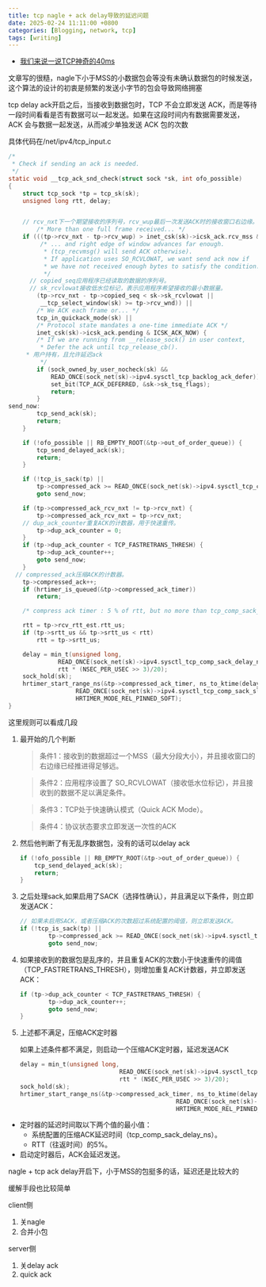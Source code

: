 ```yaml
---
title: tcp nagle + ack delay导致的延迟问题
date: 2025-02-24 11:11:00 +0800
categories: [Blogging, network, tcp]
tags: [writing]
---
```


+ [我们来说一说TCP神奇的40ms](https://zhuanlan.zhihu.com/p/53169705)

文章写的很糙，nagle下小于MSS的小数据包会等没有未确认数据包的时候发送，这个算法的设计的初衷是频繁的发送小字节的包会导致网络拥塞

tcp delay ack开启之后，当接收到数据包时，TCP 不会立即发送 ACK，而是等待一段时间看看是否有数据可以一起发送。如果在这段时间内有数据需要发送，ACK 会与数据一起发送，从而减少单独发送 ACK 包的次数

具体代码在/net/ipv4/tcp_input.c

```c
/*
 * Check if sending an ack is needed.
 */
static void __tcp_ack_snd_check(struct sock *sk, int ofo_possible)
{
	struct tcp_sock *tp = tcp_sk(sk);
	unsigned long rtt, delay;


    // rcv_nxt下一个期望接收的序列号，rcv_wup最后一次发送ACK时的接收窗口右边缘。
	    /* More than one full frame received... */
	if (((tp->rcv_nxt - tp->rcv_wup) > inet_csk(sk)->icsk_ack.rcv_mss &&
	     /* ... and right edge of window advances far enough.
	      * (tcp_recvmsg() will send ACK otherwise).
	      * If application uses SO_RCVLOWAT, we want send ack now if
	      * we have not received enough bytes to satisfy the condition.
	      */
      // copied_seq应用程序已经读取的数据的序列号。
      // sk_rcvlowat接收低水位标记，表示应用程序希望接收的最小数据量。
	    (tp->rcv_nxt - tp->copied_seq < sk->sk_rcvlowat ||
	     __tcp_select_window(sk) >= tp->rcv_wnd)) ||
	    /* We ACK each frame or... */
	    tcp_in_quickack_mode(sk) ||
	    /* Protocol state mandates a one-time immediate ACK */
	    inet_csk(sk)->icsk_ack.pending & ICSK_ACK_NOW) {
		/* If we are running from __release_sock() in user context,
		 * Defer the ack until tcp_release_cb().
     * 用户持有，且允许延迟ack
		 */
		if (sock_owned_by_user_nocheck(sk) &&
		    READ_ONCE(sock_net(sk)->ipv4.sysctl_tcp_backlog_ack_defer)) {
			set_bit(TCP_ACK_DEFERRED, &sk->sk_tsq_flags);
			return;
		}
send_now:
		tcp_send_ack(sk);
		return;
	}

	if (!ofo_possible || RB_EMPTY_ROOT(&tp->out_of_order_queue)) {
		tcp_send_delayed_ack(sk);
		return;
	}

	if (!tcp_is_sack(tp) ||
	    tp->compressed_ack >= READ_ONCE(sock_net(sk)->ipv4.sysctl_tcp_comp_sack_nr))
		goto send_now;

	if (tp->compressed_ack_rcv_nxt != tp->rcv_nxt) {
		tp->compressed_ack_rcv_nxt = tp->rcv_nxt;
    // dup_ack_counter重复ACK的计数器，用于快速重传。
		tp->dup_ack_counter = 0;
	}
	if (tp->dup_ack_counter < TCP_FASTRETRANS_THRESH) {
		tp->dup_ack_counter++;
		goto send_now;
	}
  // compressed_ack压缩ACK的计数器。
	tp->compressed_ack++;
	if (hrtimer_is_queued(&tp->compressed_ack_timer))
		return;

	/* compress ack timer : 5 % of rtt, but no more than tcp_comp_sack_delay_ns */

	rtt = tp->rcv_rtt_est.rtt_us;
	if (tp->srtt_us && tp->srtt_us < rtt)
		rtt = tp->srtt_us;

	delay = min_t(unsigned long,
		      READ_ONCE(sock_net(sk)->ipv4.sysctl_tcp_comp_sack_delay_ns),
		      rtt * (NSEC_PER_USEC >> 3)/20);
	sock_hold(sk);
	hrtimer_start_range_ns(&tp->compressed_ack_timer, ns_to_ktime(delay),
			       READ_ONCE(sock_net(sk)->ipv4.sysctl_tcp_comp_sack_slack_ns),
			       HRTIMER_MODE_REL_PINNED_SOFT);
}
```

这里规则可以看成几段

1. 最开始的几个判断
    >  条件1：接收到的数据超过一个MSS（最大分段大小），并且接收窗口的右边缘已经推进得足够远。
    
    >  条件2：应用程序设置了 SO_RCVLOWAT（接收低水位标记），并且接收到的数据不足以满足条件。
    
    >  条件3：TCP处于快速确认模式（Quick ACK Mode）。
    
    >  条件4：协议状态要求立即发送一次性的ACK

2. 然后他判断了有无乱序数据包，没有的话可以delay ack

	```c
	if (!ofo_possible || RB_EMPTY_ROOT(&tp->out_of_order_queue)) {
		tcp_send_delayed_ack(sk);
		return;
	}
	```

3. 之后处理sack,如果启用了SACK（选择性确认），并且满足以下条件，则立即发送ACK：

	```c
	// 如果未启用SACK，或者压缩ACK的次数超过系统配置的阈值，则立即发送ACK。
	if (!tcp_is_sack(tp) ||
			tp->compressed_ack >= READ_ONCE(sock_net(sk)->ipv4.sysctl_tcp_comp_sack_nr))
			goto send_now;
	```

4. 如果接收到的数据包是乱序的，并且重复ACK的次数小于快速重传的阈值（TCP_FASTRETRANS_THRESH），则增加重复ACK计数器，并立即发送ACK：

	```c
	if (tp->dup_ack_counter < TCP_FASTRETRANS_THRESH) {
			tp->dup_ack_counter++;
			goto send_now;
	}
	```

5. 上述都不满足，压缩ACK定时器

	如果上述条件都不满足，则启动一个压缩ACK定时器，延迟发送ACK

	```c
	delay = min_t(unsigned long,
								READ_ONCE(sock_net(sk)->ipv4.sysctl_tcp_comp_sack_delay_ns),
								rtt * (NSEC_PER_USEC >> 3)/20);
	sock_hold(sk);
	hrtimer_start_range_ns(&tp->compressed_ack_timer, ns_to_ktime(delay),
												READ_ONCE(sock_net(sk)->ipv4.sysctl_tcp_comp_sack_slack_ns),
												HRTIMER_MODE_REL_PINNED_SOFT);
	```

+ 定时器的延迟时间取以下两个值的最小值：
  + 系统配置的压缩ACK延迟时间（tcp_comp_sack_delay_ns）。
  + RTT（往返时间）的5%。
+ 启动定时器后，ACK会延迟发送。

nagle + tcp ack delay开启下，小于MSS的包挺多的话，延迟还是比较大的

缓解手段也比较简单

client侧

1. 关nagle
2. 合并小包

server侧

1. 关delay ack
2. quick ack
